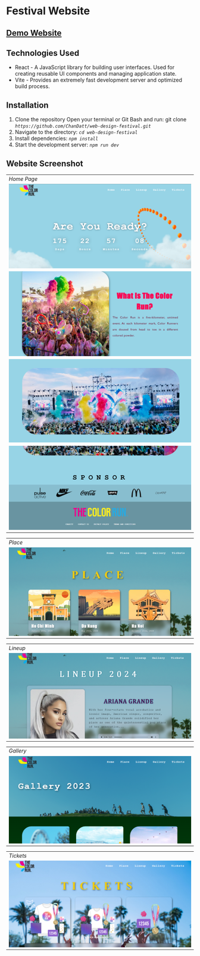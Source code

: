 # Festival Website

## [Demo Website](https://chandatt.github.io/festival_web_design/)

## Technologies Used
* React -  A JavaScript library for building user interfaces. Used for creating reusable UI components and managing application state.
* Vite - Provides an extremely fast development server and optimized build process.
## Installation
1. Clone the repository Open your terminal or Git Bash and run:  git clone *`https://github.com/ChanDatt/web-design-festival.git`*
2. Navigate to the directory: *`cd web-design-festival`*
3. Install dependencies: *`npm install`*
4. Start the development server: *`npm run dev`*
## Website Screenshot 
<table>
  <tr>
    <td><em>Home Page</em></td> 
  </tr>
  <tr>
    <td><img src="./src/assets/images/HomePage.png"></td>
  </tr>
  <tr>
    <td><img src="./src/assets/images/HomePage_2.png"></td>
  </tr>
  <tr>
    <td><img src="./src/assets/images/HomePage_3.png"></td>
  </tr>
  <tr>
    <td><img src="./src/assets/images/HomePage_4.png"></td>
  </tr>
 </table>
<table>
  <tr>
    <td><em>Place</em></td> 
  </tr>
  <tr>
    <td><img src="./src/assets/images/PlacePage.png"></td>
  </tr>
 </table>
<table>
  <tr>
    <td><em>Lineup</em></td> 
  </tr>
  <tr>
    <td><img src="./src/assets/images/LineupPage.png"></td>
  </tr>
 </table>
 
 <table>
  <tr>
    <td><em>Gallery</em></td> 
  </tr>
  <tr>
    <td><img src="./src/assets/images/GalleryPage.png"></td>
  </tr>
 </table>
 <table>
  <tr>
    <td><em>Tickets</em></td> 
  </tr>
  <tr>
    <td><img src="./src/assets/images/TicketPage.png"></td>
  </tr>
 </table>
